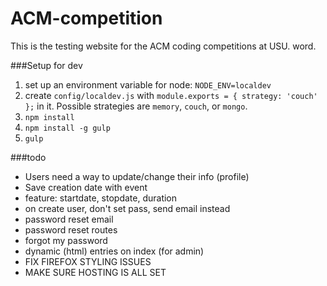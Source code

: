 ACM-competition
===============

This is the testing website for the ACM coding competitions at USU. word.

###Setup for dev

1. set up an environment variable for node: `NODE_ENV=localdev`
2. create `config/localdev.js` with `module.exports = { strategy: 'couch' };`
 in it. Possible strategies are `memory`, `couch`, or `mongo`.
3. `npm install`
4. `npm install -g gulp`
5. `gulp`

###todo
 - Users need a way to update/change their info (profile)
 - Save creation date with event
 - feature: startdate, stopdate, duration
 - on create user, don't set pass, send email instead
 - password reset email
 - password reset routes
 - forgot my password
 - dynamic (html) entries on index (for admin)
 - FIX FIREFOX STYLING ISSUES
 - MAKE SURE HOSTING IS ALL SET
